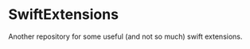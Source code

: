 SwiftExtensions
===============

Another repository for some useful (and not so much) swift extensions.
